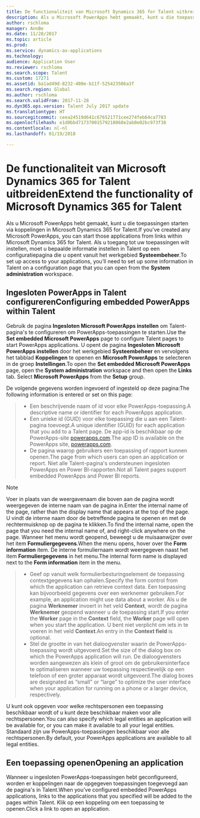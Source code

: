 ```yaml
---
title: De functionaliteit van Microsoft Dynamics 365 for Talent uitbreiden
description: Als u Microsoft PowerApps hebt gemaakt, kunt u die toepassingen starten via koppelingen in Microsoft Dynamics 365 for Talent.
author: rschloma
manager: AnnBe
ms.date: 11/28/2017
ms.topic: article
ms.prod: 
ms.service: dynamics-ax-applications
ms.technology: 
audience: Application User
ms.reviewer: rschloma
ms.search.scope: Talent
ms.custom: 17271
ms.assetid: ba1ad49d-8232-400e-b11f-525423506a3f
ms.search.region: Global
ms.author: rschloma
ms.search.validFrom: 2017-11-28
ms.dyn365.ops.version: Talent July 2017 update
ms.translationtype: HT
ms.sourcegitcommit: ceea24519d641c676521771cee274feb64ca7783
ms.openlocfilehash: e1d0bbd71737001579218068e2ab0e02bc973f38
ms.contentlocale: nl-nl
ms.lasthandoff: 01/19/2018

---
```

# <a name="extend-the-functionality-of-microsoft-dynamics-365-for-talent"></a><span data-ttu-id="e11db-103">De functionaliteit van Microsoft Dynamics 365 for Talent uitbreiden</span><span class="sxs-lookup"><span data-stu-id="e11db-103">Extend the functionality of Microsoft Dynamics 365 for Talent</span></span>
<span data-ttu-id="e11db-104">Als u Microsoft PowerApps hebt gemaakt, kunt u die toepassingen starten via koppelingen in Microsoft Dynamics 365 for Talent.</span><span class="sxs-lookup"><span data-stu-id="e11db-104">If you’ve created any Microsoft PowerApps, you can start those applications from links within Microsoft Dynamics 365 for Talent.</span></span> <span data-ttu-id="e11db-105">Als u toegang tot uw toepassingen wilt instellen, moet u bepaalde informatie instellen in Talent op een configuratiepagina die u opent vanuit het werkgebied **Systeembeheer**.</span><span class="sxs-lookup"><span data-stu-id="e11db-105">To set up access to your applications, you’ll need to set up some information in Talent on a configuration page that you can open from the **System administration** workspace.</span></span>

## <a name="configuring-embedded-powerapps-within-talent"></a><span data-ttu-id="e11db-106">Ingesloten PowerApps in Talent configureren</span><span class="sxs-lookup"><span data-stu-id="e11db-106">Configuring embedded PowerApps within Talent</span></span>
<span data-ttu-id="e11db-107">Gebruik de pagina **Ingesloten Microsoft PowerApps instellen** om Talent-pagina's te configureren om PowerApps-toepassingen te starten.</span><span class="sxs-lookup"><span data-stu-id="e11db-107">Use the **Set embedded Microsoft PowerApps** page to configure Talent pages to start PowerApps applications.</span></span> <span data-ttu-id="e11db-108">U opent de pagina **Ingesloten Microsoft PowerApps instellen** door het werkgebied **Systeembeheer** en vervolgens het tabblad **Koppelingen** te openen en **Microsoft PowerApps** te selecteren in de groep **Instellingen**.</span><span class="sxs-lookup"><span data-stu-id="e11db-108">To open the **Set embedded Microsoft PowerApps** page, open the **System administration** workspace and then open the **Links** tab. Select **Microsoft PowerApps** from the **Setup** group.</span></span> 

<span data-ttu-id="e11db-109">De volgende gegevens worden ingevoerd of ingesteld op deze pagina:</span><span class="sxs-lookup"><span data-stu-id="e11db-109">The following information is entered or set on this page:</span></span> 

> - <span data-ttu-id="e11db-110">Een beschrijvende naam of id voor elke PowerApps-toepassing.</span><span class="sxs-lookup"><span data-stu-id="e11db-110">A descriptive name or identifier for each PowerApps application.</span></span>
> - <span data-ttu-id="e11db-111">Een unieke id (GUID) voor elke toepassing die u aan een Talent-pagina toevoegt.</span><span class="sxs-lookup"><span data-stu-id="e11db-111">A unique identifier (GUID) for each application that you add to a Talent page.</span></span> <span data-ttu-id="e11db-112">De app-id is beschikbaar op de PowerApps-site [powerapps.com](http://powerapps.com/).</span><span class="sxs-lookup"><span data-stu-id="e11db-112">The app ID is available on the PowerApps site, [powerapps.com](http://powerapps.com/).</span></span> 
> - <span data-ttu-id="e11db-113">De pagina waarop gebruikers een toepassing of rapport kunnen openen.</span><span class="sxs-lookup"><span data-stu-id="e11db-113">The page from which users can open an application or report.</span></span> <span data-ttu-id="e11db-114">Niet alle Talent-pagina's ondersteunen ingesloten PowerApps en Power BI-rapporten.</span><span class="sxs-lookup"><span data-stu-id="e11db-114">Not all Talent pages support embedded PowerApps and Power BI reports.</span></span> 

 > [!NOTE]
 >  <span data-ttu-id="e11db-115">Voer in plaats van de weergavenaam die boven aan de pagina wordt weergegeven de interne naam van de pagina in.</span><span class="sxs-lookup"><span data-stu-id="e11db-115">Enter the internal name of the page, rather than the display name that appears at the top of the page.</span></span> <span data-ttu-id="e11db-116">U vindt de interne naam door de betreffende pagina te openen en met de rechtermuisknop op de pagina te klikken.</span><span class="sxs-lookup"><span data-stu-id="e11db-116">To find the internal name, open the page that you need the internal name of, and right-click anywhere on the page.</span></span> <span data-ttu-id="e11db-117">Wanneer het menu wordt geopend, beweegt u de muisaanwijzer over het item **Formuliergegevens**.</span><span class="sxs-lookup"><span data-stu-id="e11db-117">When the menu opens, hover over the **Form information** item.</span></span> <span data-ttu-id="e11db-118">De interne formuliernaam wordt weergegeven naast het item **Formuliergegevens** in het menu.</span><span class="sxs-lookup"><span data-stu-id="e11db-118">The internal form name is displayed next to the **Form information** item in the menu.</span></span>
 
> - <span data-ttu-id="e11db-119">Geef op vanuit welk formulierbesturingselement de toepassing contextgegevens kan ophalen.</span><span class="sxs-lookup"><span data-stu-id="e11db-119">Specify the form control from which the application can retrieve context data.</span></span> <span data-ttu-id="e11db-120">Een toepassing kan bijvoorbeeld gegevens over een werknemer gebruiken.</span><span class="sxs-lookup"><span data-stu-id="e11db-120">For example, an application might use data about a worker.</span></span> <span data-ttu-id="e11db-121">Als u de pagina **Werknemer** invoert in het veld **Context**, wordt de pagina **Werknemer** geopend wanneer u de toepassing start.</span><span class="sxs-lookup"><span data-stu-id="e11db-121">If you enter the **Worker** page in the **Context** field, the **Worker** page will open when you start the application.</span></span> <span data-ttu-id="e11db-122">U bent niet verplicht om iets in te voeren in het veld **Context**.</span><span class="sxs-lookup"><span data-stu-id="e11db-122">An entry in the **Context field** is optional.</span></span> 
> - <span data-ttu-id="e11db-123">Stel de grootte in van het dialoogvenster waarin de PowerApps-toepassing wordt uitgevoerd.</span><span class="sxs-lookup"><span data-stu-id="e11db-123">Set the size of the dialog box on which the PowerApps application will run.</span></span> <span data-ttu-id="e11db-124">De dialoogvensters worden aangewezen als klein of groot om de gebruikersinterface te optimaliseren wanneer uw toepassing respectievelijk op een telefoon of een groter apparaat wordt uitgevoerd.</span><span class="sxs-lookup"><span data-stu-id="e11db-124">The dialog boxes are designated as “small” or “large” to optimize the user interface when your application for running on a phone or a larger device, respectively.</span></span> 

<span data-ttu-id="e11db-125">U kunt ook opgeven voor welke rechtspersonen een toepassing beschikbaar wordt of u kunt deze beschikbaar maken voor alle rechtspersonen.</span><span class="sxs-lookup"><span data-stu-id="e11db-125">You can also specify which legal entities an application will be available for, or you can make it available to all your legal entities.</span></span> <span data-ttu-id="e11db-126">Standaard zijn uw PowerApps-toepassingen beschikbaar voor alle rechtspersonen.</span><span class="sxs-lookup"><span data-stu-id="e11db-126">By default, your PowerApps applications are available to all legal entities.</span></span>

## <a name="opening-an-application"></a><span data-ttu-id="e11db-127">Een toepassing openen</span><span class="sxs-lookup"><span data-stu-id="e11db-127">Opening an application</span></span>
<span data-ttu-id="e11db-128">Wanneer u ingesloten PowerApps-toepassingen hebt geconfigureerd, worden er koppelingen naar de opgegeven toepassingen toegevoegd aan de pagina's in Talent.</span><span class="sxs-lookup"><span data-stu-id="e11db-128">When you’ve configured embedded PowerApps applications, links to the applications that you specified will be added to the pages within Talent.</span></span> <span data-ttu-id="e11db-129">Klik op een koppeling om een toepassing te openen.</span><span class="sxs-lookup"><span data-stu-id="e11db-129">Click a link to open an application.</span></span> 



